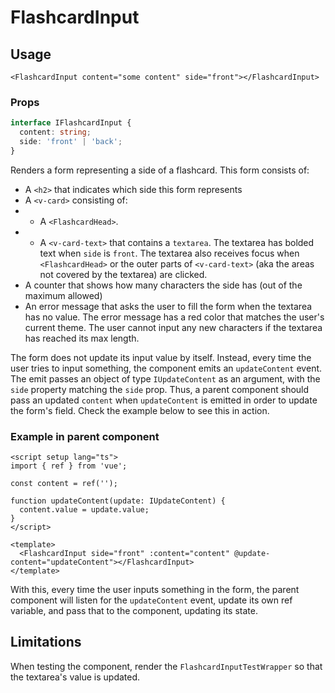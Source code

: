 # FlashcardInput

## Usage

```vue
<FlashcardInput content="some content" side="front"></FlashcardInput>
```

### Props

```typescript
interface IFlashcardInput {
  content: string;
  side: 'front' | 'back';
}
```

Renders a form representing a side of a flashcard. This form consists of:

- A `<h2>` that indicates which side this form represents
- A `<v-card>` consisting of:
- - A `<FlashcardHead>`.
- - A `<v-card-text>` that contains a `textarea`. The textarea has bolded text when `side` is `front`. The textarea also receives focus when `<FlashcardHead>` or the outer parts of `<v-card-text>` (aka the areas not covered by the textarea) are clicked.
- A counter that shows how many characters the side has (out of the maximum allowed)
- An error message that asks the user to fill the form when the textarea has no value. The error message has a red color that matches the user's current theme. The user cannot input any new characters if the textarea has reached its max length.

The form does not update its input value by itself. Instead, every time the user tries to input something, the component emits an `updateContent` event. The emit passes an object of type `IUpdateContent` as an argument, with the `side` property matching the `side` prop. Thus, a parent component should pass an updated `content` when `updateContent` is emitted in order to update the form's field. Check the example below to see this in action.

### Example in parent component

```vue
<script setup lang="ts">
import { ref } from 'vue';

const content = ref('');

function updateContent(update: IUpdateContent) {
  content.value = update.value;
}
</script>

<template>
  <FlashcardInput side="front" :content="content" @update-content="updateContent"></FlashcardInput>
</template>
```

With this, every time the user inputs something in the form, the parent component will listen for the `updateContent` event, update its own ref variable, and pass that to the component, updating its state.

## Limitations

When testing the component, render the `FlashcardInputTestWrapper` so that the textarea's value is updated.
